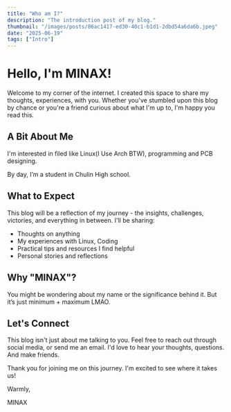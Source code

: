 ```yaml
---
title: "Who am I?"
description: "The introduction post of my blog."
thumbnail: "/images/posts/86ac1417-ed30-40c1-b1d1-2dbd54a6da6b.jpeg"
date: "2025-06-19"
tags: ["Intro"]
---
```


# Hello, I'm MINAX!


Welcome to my corner of the internet. I created this space to share my thoughts, experiences, with you. Whether you've stumbled upon this blog by chance or you're a friend curious about what I'm up to, I'm happy you read this.


## A Bit About Me


I'm interested in filed like Linux(I Use Arch BTW), programming and PCB designing. 


By day, I’m a student in Chulin High school.


## What to Expect


This blog will be a reflection of my journey - the insights, challenges, victories, and everything in between. I'll be sharing:

- Thoughts on anything
- My experiences with Linux, Coding
- Practical tips and resources I find helpful
- Personal stories and reflections

## Why "MINAX"?


You might be wondering about my name or the significance behind it. But it’s just minimum + maximum LMAO.


## Let's Connect


This blog isn't just about me talking to you. Feel free to reach out through social media, or send me an email. I'd love to hear your thoughts, questions. And make friends.


Thank you for joining me on this journey. I'm excited to see where it takes us!


Warmly,


MINAX

